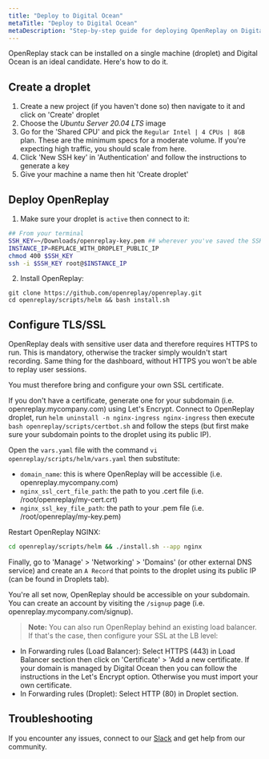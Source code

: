 ```yaml
---
title: "Deploy to Digital Ocean"
metaTitle: "Deploy to Digital Ocean"
metaDescription: "Step-by-step guide for deploying OpenReplay on Digital Ocean."
---
```


OpenReplay stack can be installed on a single machine (droplet) and Digital Ocean is an ideal candidate. Here's how to do it.

## Create a droplet

1. Create a new project (if you haven't done so) then navigate to it and click on 'Create' droplet
2. Choose the *Ubuntu Server 20.04 LTS* image
4. Go for the 'Shared CPU' and pick the `Regular Intel | 4 CPUs | 8GB` plan. These are the minimum specs for a moderate volume. If you're expecting high traffic, you should scale from here.
5. Click 'New SSH key' in 'Authentication' and follow the instructions to generate a key
6. Give your machine a name then hit 'Create droplet'

## Deploy OpenReplay

1. Make sure your droplet is `active` then connect to it:

```bash
## From your terminal
SSH_KEY=~/Downloads/openreplay-key.pem ## wherever you've saved the SSH key
INSTANCE_IP=REPLACE_WITH_DROPLET_PUBLIC_IP
chmod 400 $SSH_KEY
ssh -i $SSH_KEY root@$INSTANCE_IP
```

2. Install OpenReplay:

```shellsession
git clone https://github.com/openreplay/openreplay.git
cd openreplay/scripts/helm && bash install.sh
```

## Configure TLS/SSL

OpenReplay deals with sensitive user data and therefore requires HTTPS to run. This is mandatory, otherwise the tracker simply wouldn't start recording. Same thing for the dashboard, without HTTPS you won't be able to replay user sessions.

You must therefore bring and configure your own SSL certificate.

If you don't have a certificate, generate one for your subdomain (i.e. openreplay.mycompany.com) using Let's Encrypt. Connect to OpenReplay droplet, run `helm uninstall -n nginx-ingress nginx-ingress` then execute `bash openreplay/scripts/certbot.sh` and follow the steps (but first make sure your subdomain points to the droplet using its public IP).

Open the `vars.yaml` file with the command `vi openreplay/scripts/helm/vars.yaml` then substitute:
- `domain_name`: this is where OpenReplay will be accessible (i.e. openreplay.mycompany.com)
- `nginx_ssl_cert_file_path`: the path to you .cert file (i.e. /root/openreplay/my-cert.crt)
- `nginx_ssl_key_file_path`: the path to your .pem file (i.e. /root/openreplay/my-key.pem)

Restart OpenReplay NGINX:

```bash
cd openreplay/scripts/helm && ./install.sh --app nginx
```

Finally, go to 'Manage' > 'Networking' > 'Domains' (or other external DNS service) and create an `A Record` that points to the droplet using its public IP (can be found in Droplets tab).

You're all set now, OpenReplay should be accessible on your subdomain. You can create an account by visiting the `/signup` page (i.e. openreplay.mycompany.com/signup).

> **Note:** You can also run OpenReplay behind an existing load balancer. If that's the case, then configure your SSL at the LB level:
- In Forwarding rules (Load Balancer): Select HTTPS (443) in Load Balancer section then click on 'Certificate' > 'Add a new certificate. If your domain is managed by Digital Ocean then you can follow the instructions in the Let's Encrypt option. Otherwise you must import your own certificate.
- In Forwarding rules (Droplet): Select HTTP (80) in Droplet section.

## Troubleshooting

If you encounter any issues, connect to our [Slack](https://slack.openreplay.com) and get help from our community.
